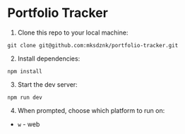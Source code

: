 # Portfolio Tracker

1. Clone this repo to your local machine:
```
git clone git@github.com:mksdznk/portfolio-tracker.git
```

2. Install dependencies:
```
npm install
```

3. Start the dev server:
```
npm run dev
```

4. When prompted, choose which platform to run on:
- `w` - web

